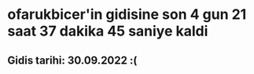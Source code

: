 # ofarukbicer'in gidisine son 4 gun 21 saat 37 dakika 45 saniye kaldi

## Gidis tarihi: 30.09.2022 :(